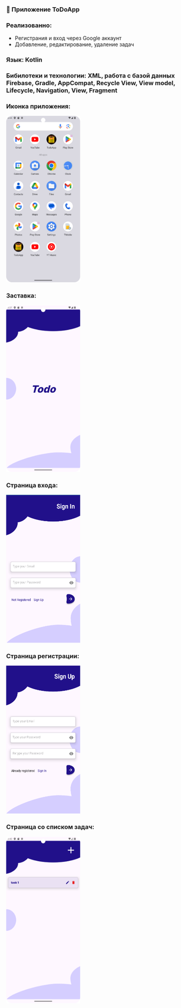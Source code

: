 ### :page_with_curl: Приложение ToDoApp
### Реализованно:
<ul>
  <li>Регистрания и вход через Google аккаунт</li>
  <li>Добавление, редактирование, удаление задач</li>
</ul>

### Язык: Kotlin

### Бибилотеки и технологии: XML, работа с базой данных Firebase, Gradle, AppCompat, Recycle View, View model, Lifecycle, Navigation, View, Fragment

### Иконка приложения:
<img src="https://github.com/lipatov-fl/todo-app/blob/master/img5.png" width="200" height="450">

### Заставка:
<img src="https://github.com/lipatov-fl/todo-app/blob/master/img1.png" width="200" height="450">

### Страница входа:
<img src="https://github.com/lipatov-fl/todo-app/blob/master/img2.png" width="200" height="400">

### Страница регистрации:
<img src="https://github.com/lipatov-fl/todo-app/blob/master/img3.png" width="200" height="400">

### Страница со списком задач:
<img src="https://github.com/lipatov-fl/todo-app/blob/master/img6.png" width="200" height="450">
